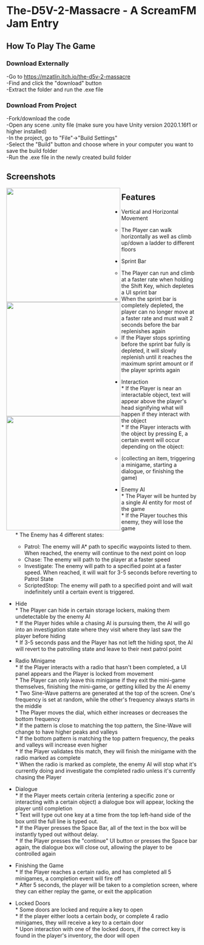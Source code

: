 # The-D5V-2-Massacre - A ScreamFM Jam Entry


## How To Play The Game

### Download Externally
-Go to https://mzatlin.itch.io/the-d5v-2-massacre <br />
-Find and click the "download" button <br />
-Extract the folder and run the .exe file <br />

### Download From Project
-Fork/download the code <br />
-Open any scene .unity file (make sure you have Unity version 2020.1.16f1 or higher installed) <br />
-In the project, go to "File"->"Build Settings" <br />
-Select the "Build" button and choose where in your computer you want to save the build folder <br />
-Run the .exe file in the newly created build folder <br />


## Screenshots

<img align="left" width="300" height="300" src="https://github.com/Mzatlin/The-D5V-2-Massacre/blob/main/GameScreenshots/1.png">
<img align="left" width="300" height="300" src="https://github.com/Mzatlin/The-D5V-2-Massacre/blob/main/GameScreenshots/2.png">
<img align="left" width="300" height="300" src="https://github.com/Mzatlin/The-D5V-2-Massacre/blob/main/GameScreenshots/3.png">


## Features 
  * Vertical and Horizontal Movement <br />
    * The Player can walk horizontally as well as climb up/down a ladder to different floors <br />
  
  * Sprint Bar <br />
    * The Player can run and climb at a faster rate when holding the Shift Key, which depletes a UI sprint bar <br />
    * When the sprint bar is completely depleted, the player can no longer move at a faster rate and must wait 2 seconds before the bar replenishes again <br />
    * If the Player stops sprinting before the sprint bar fully is depleted, it will slowly replenish until it reaches the maximum sprint amount or if the player sprints again <br />
   
   * Interaction <br />
    * If the Player is near an interactable object, text will appear above the player's head signifying what will happen if they interact with the object <br />
    * If the Player interacts with the object by pressing E, a certain event will occur depending on the object: <br />
      * (collecting an item, triggering a minigame, starting a dialogue, or finishing the game) <br />
      
   * Enemy AI <br />
    * The Player will be hunted by a single AI entity for most of the game <br />
    * If the Player touches this enemy, they will lose the game <br />
    * The Enemy has 4 different states: <br />
      * Patrol: The enemy will A* path to specific waypoints listed to them. When reached, the enemy will continue to the next point on loop <br />
      * Chase: The enemy will path to the player at a faster speed <br />
      * Investigate: The enemy will path to a specified point at a faster speed. When reached, it will wait for 3-5 seconds before reverting to Patrol State <br />
      * ScriptedStop: The enemy will path to a specified point and will wait indefinitely until a certain event is triggered.  <br />
   
   * Hide <br />
    * The Player can hide in certain storage lockers, making them undetectable by the enemy AI <br />
    * If the Player hides while a chasing AI is pursuing them, the AI will go into an investigation state where they visit where they last saw the player before hiding <br />
    * If 3-5 seconds pass and the Player has not left the hiding spot, the AI will revert to the patrolling state and leave to their next patrol point <br />
   
   * Radio Minigame <br />
    * If the Player interacts with a radio that hasn't been completed, a UI panel appears and the Player is locked from movement <br />
    * The Player can only leave this minigame if they exit the mini-game themselves, finishing the mini-game, or getting killed by the AI enemy <br />
    * Two Sine-Wave patterns are generated at the top of the screen. One's frequency is set at random, while the other's frequency always starts in the middle <br />
    * The Player moves the dial, which either increases or decreases the bottom frequency <br />
    * If the pattern is close to matching the top pattern, the Sine-Wave will change to have higher peaks and valleys  <br />
    * If the bottom pattern is matching the top pattern frequency, the peaks and valleys will increase even higher <br />
    * If the Player validates this match, they will finish the minigame with the radio marked as complete <br />
    * When the radio is marked as complete, the enemy AI will stop what it's currently doing and investigate the completed radio unless it's currently chasing the Player <br />
    
   * Dialogue <br />
    * If the Player meets certain criteria (entering a specific zone or interacting with a certain object) a dialogue box will appear, locking the player until completion <br />
    * Text will type out one key at a time from the top left-hand side of the box until the full line is typed out. <br />
    * If the Player presses the Space Bar, all of the text in the box will be instantly typed out without delay. <br />
    * If the Player presses the "continue" UI button or presses the Space bar again, the dialogue box will close out, allowing the player to be controlled again <br />
    
   * Finishing the Game <br />
    * If the Player reaches a certain radio, and has completed all 5 minigames, a completion event will fire off <br />
    * After 5 seconds, the player will be taken to a completion screen, where they can either replay the game, or exit the application <br />
    
   * Locked Doors <br />
    * Some doors are locked and require a key to open <br />
    * If the player either loots a certain body, or complete 4 radio minigames, they will receive a key to a certain door <br />
    * Upon interaction with one of the locked doors, if the correct key is found in the player's inventory, the door will open <br />
   

